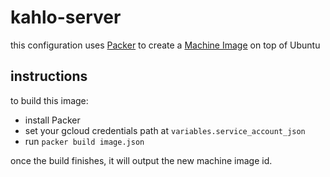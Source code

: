# kahlo-server

this configuration uses [Packer](https://packer.io) to create a [Machine Image](https://cloud.google.com/compute/docs/machine-images) on top of Ubuntu

## instructions

to build this image:

- install Packer
- set your gcloud credentials path at `variables.service_account_json`
- run `packer build image.json`

once the build finishes, it will output the new machine image id.

